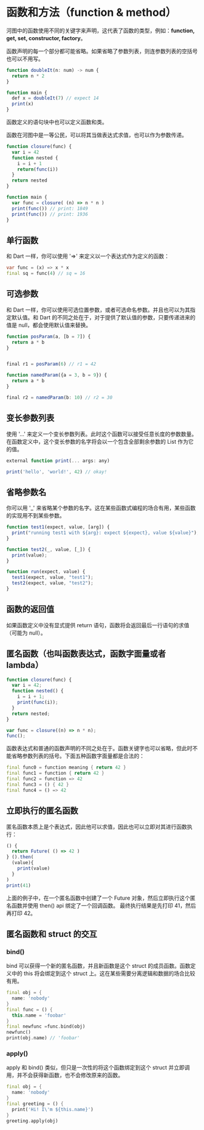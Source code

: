 # 函数和方法（function & method）

河图中的函数使用不同的关键字来声明，这代表了函数的类型，例如：**function, get, set, constructor, factory**。

函数声明的每一个部分都可能省略。如果省略了参数列表，则连参数列表的空括号也可以不用写。

```typescript
function doubleIt(n: num) -> num {
  return n * 2
}

function main {
  def x = doubleIt(7) // expect 14
  print(x)
}
```

函数定义的语句块中也可以定义函数和类。

函数在河图中是一等公民，可以将其当做表达式求值，也可以作为参数传递。

```typescript
function closure(func) {
  var i = 42
  function nested {
    i = i + 1
    return(func(i))
  }
  return nested
}

function main {
  var func = closure( (n) => n * n )
  print(func()) // print: 1849
  print(func()) // print: 1936
}
```

## 单行函数

和 Dart 一样，你可以使用 '=>' 来定义以一个表达式作为定义的函数：

```dart
var func = (x) => x * x
final sq = func(4) // sq = 16
```

## 可选参数

和 Dart 一样，你可以使用可选位置参数，或者可选命名参数。并且也可以为其指定默认值。和 Dart 的不同之处在于，对于提供了默认值的参数，只要传递进来的值是 null，都会使用默认值来替换。

```javascript
function posParam(a, [b = 7]) {
  return a * b
}


final r1 = posParam(6) // r1 = 42

function namedParam({a = 3, b = 9}) {
  return a * b
}

final r2 = namedParam(b: 10) // r2 = 30
```

## 变长参数列表

使用 '...' 来定义一个变长参数列表。此时这个函数可以接受任意长度的参数数量。在函数定义中，这个变长参数的名字将会以一个包含全部剩余参数的 List 作为它的值。

```javascript
external function print(... args: any)

print('hello', 'world!', 42) // okay!
```

## 省略参数名

你可以用 '\_' 来省略某个参数的名字。这在某些函数式编程的场合有用，某些函数的实现用不到某些参数。

```javascript
function test1(expect, value, [arg]) {
  print("running test1 with ${arg}: expect ${expect}, value ${value}");
}

function test2(_, value, [_]) {
  print(value);
}

function run(expect, value) {
  test1(expect, value, "test1");
  test2(expect, value, "test2");
}
```

## 函数的返回值

如果函数定义中没有显式提供 return 语句，函数将会返回最后一行语句的求值（可能为 null）。

## 匿名函数（也叫函数表达式，函数字面量或者 lambda）

```javascript
function closure(func) {
  var i = 42;
  function nested() {
    i = i + 1;
    print(func(i));
  }
  return nested;
}

var func = closure((n) => n * n);
func();
```

函数表达式和普通的函数声明的不同之处在于。函数关键字也可以省略，但此时不能省略参数列表的括号。下面五种函数字面量都是合法的：

```dart
final func0 = function meaning { return 42 }
final func1 = function { return 42 }
final func2 = function => 42
final func3 = () { 42 }
final func4 = () => 42
```

## 立即执行的匿名函数

匿名函数本质上是个表达式，因此他可以求值，因此也可以立即对其进行函数执行：

```javascript
() {
  return Future( () => 42 )
} ().then(
  (value){
    print(value)
  }
)
print(41)
```

上面的例子中，在一个匿名函数中创建了一个 Future 对象，然后立即执行这个匿名函数并使用 then() api 绑定了一个回调函数。
最终执行结果是先打印 41，然后再打印 42。

## 匿名函数和 struct 的交互

### bind()

bind 可以获得一个新的匿名函数，并且新函数是这个 struct 的成员函数。函数定义中的 this 将会绑定到这个 struct 上。这在某些需要分离逻辑和数据的场合比较有用。

```dart
final obj = {
  name: 'nobody'
}
final func = () {
  this.name = 'foobar'
}
final newfunc =func.bind(obj)
newfunc()
print(obj.name) // 'foobar'
```

### apply()

apply 和 bind() 类似，但只是一次性的将这个函数绑定到这个 struct 并立即调用，并不会获得新函数，也不会修改原来的函数。

```dart
final obj = {
  name: 'nobody'
}
final greeting = () {
  print('Hi! I\'m ${this.name}')
}
greeting.apply(obj)
```
